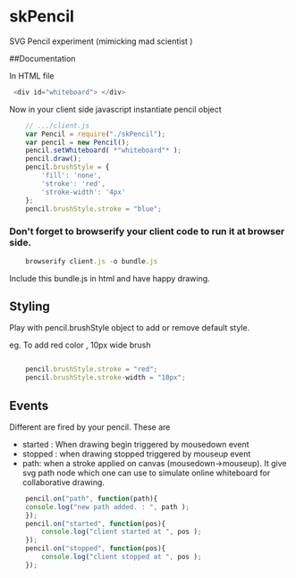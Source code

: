 skPencil
========

SVG Pencil experiment (mimicking mad scientist )


##Documentation

In HTML file
``` js
 <div id="whiteboard"> </div>
```

Now in your client side javascript instantiate pencil object

``` js
	// .../client.js
	var Pencil = require("./skPencil");
	var pencil = new Pencil();
	pencil.setWhiteboard( *"whiteboard"* );
	pencil.draw();
	pencil.brushStyle = {
        'fill': 'none',
        'stroke': 'red',
        'stroke-width': '4px'
    };
	pencil.brushStyle.stroke = "blue";	
``` 

### Don't forget to browserify your client code to run it at browser side.

``` js
	browserify client.js -o bundle.js
```

Include this bundle.js in html and have happy drawing.

## Styling

Play with pencil.brushStyle object to add or remove default style.
	
eg. To add red color , 10px wide brush 
	
``` js

	pencil.brushStyle.stroke = "red";
	pencil.brushStyle.stroke-width = "10px";
```
		
## Events 

Different are fired by your pencil. These are
* started : When drawing begin triggered by mousedown event 
* stopped : when drawing stopped triggered by mouseup event
* path: when a stroke applied on canvas (mousedown->mouseup). It give svg path node which
			one can use to simulate online whiteboard for collaborative drawing.
		
``` js
	pencil.on("path", function(path){
	console.log("new path added. : ", path );
	});
	pencil.on("started", function(pos){
		console.log("client started at ", pos );
	});
	pencil.on("stopped", function(pos){
		console.log("client stopped at ", pos );
	});	
```
	
	